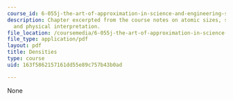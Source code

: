 ```yaml
---
course_id: 6-055j-the-art-of-approximation-in-science-and-engineering-spring-2008
description: Chapter excerpted from the course notes on atomic sizes, substance densities,
  and physical interpretation.
file_location: /coursemedia/6-055j-the-art-of-approximation-in-science-and-engineering-spring-2008/163f5862157161dd55e89c757b43b0ad_apr04a.pdf
file_type: application/pdf
layout: pdf
title: Densities
type: course
uid: 163f5862157161dd55e89c757b43b0ad

---
```

None